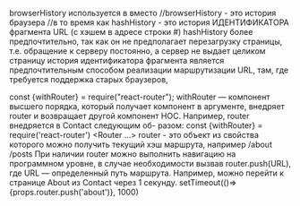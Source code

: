 browserHistory используется в <Router history = {browserHistory}>
вместо <Router history={hashHistory}>
//browserHistory - это история браузера 
//в то время как hashHistory - это история ИДЕНТИФИКАТОРА фрагмента URL (с хэшем в адресе строки #)
hashHistory более предпочтительно, так как он не предполагает перезагрузку страницы, т.е. обращение к серверу постоянно, а сервер не выдает целиком страницу
история идентификатора фрагмента является предпочтительным способом
реализации маршрутизации URL, там, где требуется поддержка старых браузеров,

const {withRouter} = require("react-router");
withRouter — компонент высшего порядка, который получает компонент в аргументе, внедряет router и возвращает другой компонент HOC. Например, router внедряется в Contact следующим об-
разом: const {withRouter} = require('react-router')
<Router ...>
<Route path="/contact" component={withRouter(Contact)} />
</Router>
router - это объект из свойства которого можно получить текущий хэш маршрута, например /about /posts 
При наличии router можно выполнить навигацию на программном уровне,
в случае необходимости вызвав router.push(URL), где URL — определенный путь
маршрута. Например, можно перейти к странице About из Contact через 1 секунду. setTimeout(()=>{props.router.push('about')}, 1000)